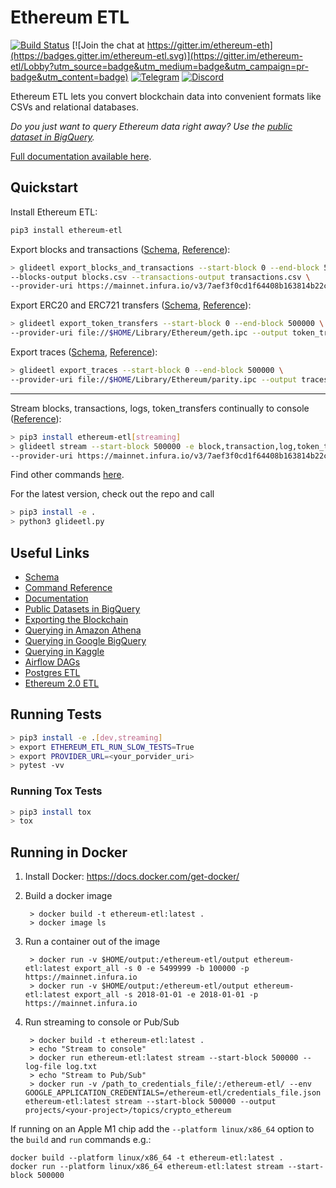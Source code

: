 # Ethereum ETL

[![Build Status](https://app.travis-ci.com/blockchain-etl/ethereum-etl.svg?branch=develop)](https://travis-ci.com/github/blockchain-etl/ethereum-etl)
[![Join the chat at https://gitter.im/ethereum-eth](https://badges.gitter.im/ethereum-etl.svg)](https://gitter.im/ethereum-etl/Lobby?utm_source=badge&utm_medium=badge&utm_campaign=pr-badge&utm_content=badge)
[![Telegram](https://img.shields.io/badge/telegram-join%20chat-blue.svg)](https://t.me/BlockchainETL)
[![Discord](https://img.shields.io/badge/discord-join%20chat-blue.svg)](https://discord.gg/tRKG7zGKtF)

Ethereum ETL lets you convert blockchain data into convenient formats like CSVs and relational databases.

*Do you just want to query Ethereum data right away? Use the [public dataset in BigQuery](https://console.cloud.google.com/marketplace/details/ethereum/crypto-ethereum-blockchain).*

[Full documentation available here](http://ethereum-etl.readthedocs.io/).

## Quickstart

Install Ethereum ETL:

```bash
pip3 install ethereum-etl
```

Export blocks and transactions ([Schema](docs/schema.md#blockscsv), [Reference](docs/commands.md#export_blocks_and_transactions)):

```bash
> glideetl export_blocks_and_transactions --start-block 0 --end-block 500000 \
--blocks-output blocks.csv --transactions-output transactions.csv \
--provider-uri https://mainnet.infura.io/v3/7aef3f0cd1f64408b163814b22cc643c
```

Export ERC20 and ERC721 transfers ([Schema](docs/schema.md#token_transferscsv), [Reference](docs/commands.md##export_token_transfers)):

```bash
> glideetl export_token_transfers --start-block 0 --end-block 500000 \
--provider-uri file://$HOME/Library/Ethereum/geth.ipc --output token_transfers.csv
```

Export traces ([Schema](docs/schema.md#tracescsv), [Reference](docs/commands.md#export_traces)):

```bash
> glideetl export_traces --start-block 0 --end-block 500000 \
--provider-uri file://$HOME/Library/Ethereum/parity.ipc --output traces.csv
```

---

Stream blocks, transactions, logs, token_transfers continually to console ([Reference](docs/commands.md#stream)):

```bash
> pip3 install ethereum-etl[streaming]
> glideetl stream --start-block 500000 -e block,transaction,log,token_transfer --log-file log.txt \
--provider-uri https://mainnet.infura.io/v3/7aef3f0cd1f64408b163814b22cc643c
```

Find other commands [here](https://ethereum-etl.readthedocs.io/en/latest/commands/).

For the latest version, check out the repo and call 
```bash
> pip3 install -e . 
> python3 glideetl.py
```

## Useful Links

- [Schema](https://ethereum-etl.readthedocs.io/en/latest/schema/)
- [Command Reference](https://ethereum-etl.readthedocs.io/en/latest/commands/)
- [Documentation](https://ethereum-etl.readthedocs.io/)
- [Public Datasets in BigQuery](https://github.com/blockchain-etl/public-datasets)  
- [Exporting the Blockchain](https://ethereum-etl.readthedocs.io/en/latest/exporting-the-blockchain/)
- [Querying in Amazon Athena](https://ethereum-etl.readthedocs.io/en/latest/amazon-athena/)
- [Querying in Google BigQuery](https://ethereum-etl.readthedocs.io/en/latest/google-bigquery/)
- [Querying in Kaggle](https://www.kaggle.com/bigquery/ethereum-blockchain)
- [Airflow DAGs](https://github.com/blockchain-etl/ethereum-etl-airflow)
- [Postgres ETL](https://github.com/blockchain-etl/ethereum-etl-postgresql)
- [Ethereum 2.0 ETL](https://github.com/blockchain-etl/ethereum2-etl)

## Running Tests

```bash
> pip3 install -e .[dev,streaming]
> export ETHEREUM_ETL_RUN_SLOW_TESTS=True
> export PROVIDER_URL=<your_porvider_uri>
> pytest -vv
``` 

### Running Tox Tests

```bash
> pip3 install tox
> tox
```

## Running in Docker

1. Install Docker: https://docs.docker.com/get-docker/

2. Build a docker image
        
        > docker build -t ethereum-etl:latest .
        > docker image ls
        
3. Run a container out of the image

        > docker run -v $HOME/output:/ethereum-etl/output ethereum-etl:latest export_all -s 0 -e 5499999 -b 100000 -p https://mainnet.infura.io
        > docker run -v $HOME/output:/ethereum-etl/output ethereum-etl:latest export_all -s 2018-01-01 -e 2018-01-01 -p https://mainnet.infura.io

4. Run streaming to console or Pub/Sub

        > docker build -t ethereum-etl:latest .
        > echo "Stream to console"
        > docker run ethereum-etl:latest stream --start-block 500000 --log-file log.txt
        > echo "Stream to Pub/Sub"
        > docker run -v /path_to_credentials_file/:/ethereum-etl/ --env GOOGLE_APPLICATION_CREDENTIALS=/ethereum-etl/credentials_file.json ethereum-etl:latest stream --start-block 500000 --output projects/<your-project>/topics/crypto_ethereum

If running on an Apple M1 chip add the `--platform linux/x86_64` option to the `build` and `run` commands e.g.:

```
docker build --platform linux/x86_64 -t ethereum-etl:latest .
docker run --platform linux/x86_64 ethereum-etl:latest stream --start-block 500000
```
